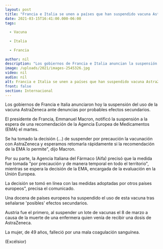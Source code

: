 ```yaml
---
layout: post
title: "Francia e Italia se unen a países que han suspendido vacuna AstraZeneca"
date: 2021-03-15T16:41:00.000-06:00
tags:
  
  - Vacuna
  
  - Italia
  
  - Francia
  
author: nil
description: "Los gobiernos de Francia e Italia anuncian la suspensión de la vacunación con dosis de AstraZeneca ante denuncias por probables efectos secundarios"
image: /uploads/2021/images-2545326.jpg
video: nil
audio: nil
alt: Francia e Italia se unen a países que han suspendido vacuna AstraZeneca
front: false
section: Internacional
---
```


Los gobiernos de Francia e Italia anunciaron hoy la suspensión del uso de la vacuna AstraZeneca ante denuncias por probables efectos secundarios.

El presidente de Francia, Emmanuel Macron, notificó la suspensión a la espera de una recomendación de la Agencia Europea de Medicamentos (EMA) el martes.

Se ha tomado la decisión (...) de suspender por precaución la vacunación con AstraZeneca y esperamos retomarla rápidamente si la recomendación de la EMA lo permite", dijo Macron.

Por su parte, la Agencia Italiana del Fármaco (Aifa) precisó que la medida fue tomada "por precaución y de manera temporal en todo el territorio", mientras se espera la decisión de la EMA, encargada de la evaluación en la Unión Europea.

La decisión se tomó en línea con las medidas adoptadas por otros países europeos", precisa el comunicado.

Una docena de países europeos ha suspendido el uso de esta vacuna tras señalarse 'posibles' efectos secundarios.

Austria fue el primero, al suspender un lote de vacunas el 8 de marzo a causa de la muerte de una enfermera quien venía de recibir una dosis de AstraZeneca.

La mujer, de 49 años, falleció por una mala coagulación sanguínea.

(Excélsior)